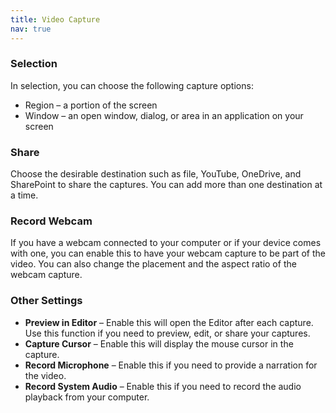 ```yaml
---
title: Video Capture
nav: true
---
```


### Selection

In selection, you can choose the following capture options:
- Region – a portion of the screen
- Window – an open window, dialog, or area in an application on your screen

### Share

Choose the desirable destination such as file, YouTube, OneDrive, and SharePoint to share the captures. You can add more than one destination at a time.

### Record Webcam

If you have a webcam connected to your computer or if your device comes with one, you can enable this to have your webcam capture to be part of the video. You can also change the placement and the aspect ratio of the webcam capture. 

### Other Settings
- **Preview in Editor** – Enable this will open the Editor after each capture. Use this function if you need to preview, edit, or share your captures.
- **Capture Cursor** – Enable this will display the mouse cursor in the capture. 
- **Record Microphone** – Enable this if you need to provide a narration for the video.
- **Record System Audio** – Enable this if you need to record the audio playback from your computer.
